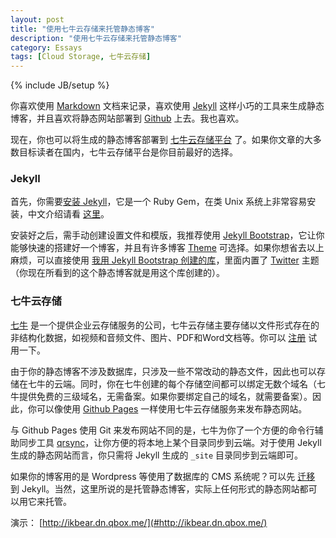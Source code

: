 ```yaml
---
layout: post
title: "使用七牛云存储来托管静态博客"
description: "使用七牛云存储来托管静态博客"
category: Essays
tags: [Cloud Storage, 七牛云存储]
---
```

{% include JB/setup %}

你喜欢使用 [Markdown](#http://daringfireball.net/projects/markdown/) 文档来记录，喜欢使用 [Jekyll](#http://jekyllrb.com/) 这样小巧的工具来生成静态博客，并且喜欢将静态网站部署到 [Github](#http://www.github.com/) 上去。我也喜欢。

现在，你也可以将生成的静态博客部署到 [七牛云存储平台](#http://www.qiniutek.com/) 了。如果你文章的大多数目标读者在国内，七牛云存储平台是你目前最好的选择。

### Jekyll

首先，你需要[安装 Jekyll](#https://github.com/mojombo/jekyll/wiki/Install)，它是一个 Ruby Gem，在类 Unix 系统上非常容易安装，中文介绍请看 [这里](#http://www.ruanyifeng.com/blog/2012/08/blogging_with_jekyll.html)。

安装好之后，需手动创建设置文件和模版，我推荐使用 [Jekyll Bootstrap](#http://jekyllbootstrap.com/)，它让你能够快速的搭建好一个博客，并且有许多博客 [Theme](#http://themes.jekyllbootstrap.com/) 可选择。如果你想省去以上麻烦，可以直接使用 [我用 Jekyll Bootstrap 创建的库](#https://github.com/ikbear/ikbear.github.com)，里面内置了 [Twitter](http://themes.jekyllbootstrap.com/preview/twitter/) 主题（你现在所看到的这个静态博客就是用这个库创建的）。

### 七牛云存储

[七牛](#http://www.qiniutek.com) 是一个提供企业云存储服务的公司，七牛云存储主要存储以文件形式存在的非结构化数据，如视频和音频文件、图片、PDF和Word文档等。你可以 [注册](#https://dev.qiniutek.com/signup) 试用一下。

由于你的静态博客不涉及数据库，只涉及一些不常改动的静态文件，因此也可以存储在七牛的云端。同时，你在七牛创建的每个存储空间都可以绑定无数个域名（七牛提供免费的三级域名，无需备案。如果你要绑定自己的域名，就需要备案）。因此，你可以像使用 [Github Pages](#http://pages.github.com/) 一样使用七牛云存储服务来发布静态网站。

与 Github Pages 使用 Git 来发布网站不同的是，七牛为你了一个方便的命令行辅助同步工具 [qrsync](#http://docs.qiniutek.com/v3/tools/qrsync/)，让你方便的将本地上某个目录同步到云端。对于使用 Jekyll 生成的静态网站而言，你只需将 Jekyll 生成的 `_site` 目录同步到云端即可。

如果你的博客用的是 Wordpress 等使用了数据库的 CMS 系统呢？可以先 [迁移](#https://github.com/mojombo/jekyll/wiki/Blog-Migrations) 到 Jekyll。当然，这里所说的是托管静态博客，实际上任何形式的静态网站都可以用它来托管。

演示： [http://ikbear.dn.qbox.me/](#http://ikbear.dn.qbox.me/)